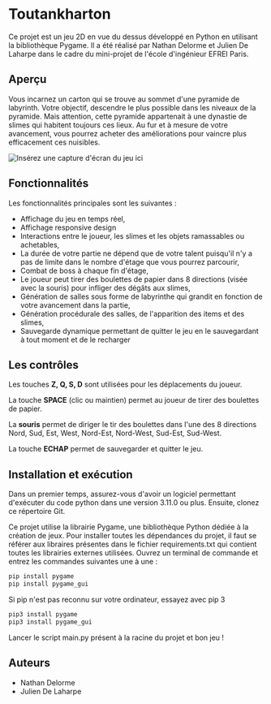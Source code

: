 # Toutankharton

Ce projet est un jeu 2D en vue du dessus développé en Python en utilisant la bibliothèque Pygame. Il a été réalisé par Nathan Delorme et Julien De Laharpe dans le cadre du mini-projet de l'école d'ingénieur EFREI Paris.

## Aperçu

Vous incarnez un carton qui se trouve au sommet d'une pyramide de labyrinth. Votre objectif, descendre le plus possible dans les niveaux de la pyramide.
Mais attention, cette pyramide appartenait à une dynastie de slimes qui habitent toujours ces lieux.
Au fur et à mesure de votre avancement, vous pourrez acheter des améliorations pour vaincre plus efficacement ces nuisibles.

![Insérez une capture d'écran du jeu ici](https://nathandelorme.dscloud.me/Toutankharton/game_image_1.png)

## Fonctionnalités

Les fonctionnalités principales sont les suivantes :
 - Affichage du jeu en temps réel,
 - Affichage responsive design
 - Interactions entre le joueur, les slimes et les objets ramassables ou achetables,
 - La durée de votre partie ne dépend que de votre talent puisqu'il n'y a pas de limite dans le nombre d'étage que vous pourrez parcourir,
 - Combat de boss à chaque fin d'étage,
 - Le joueur peut tirer des boulettes de papier dans 8 directions (visée avec la souris) pour infliger des dégâts aux slimes,
 - Génération de salles sous forme de labyrinthe qui grandit en fonction de votre avancement dans la partie,
 - Génération procédurale des salles, de l'apparition des items et des slimes,
 - Sauvegarde dynamique permettant de quitter le jeu en le sauvegardant à tout moment et de le recharger

## Les contrôles
Les touches **Z, Q, S, D** sont utilisées pour les déplacements du joueur.

La touche **SPACE** (clic ou maintien) permet au joueur de tirer des boulettes de papier.

La **souris** permet de diriger le tir des boulettes dans l'une des 8 directions Nord, Sud, Est, West, Nord-Est, Nord-West, Sud-Est, Sud-West.

La touche **ECHAP** permet de sauvegarder et quitter le jeu.

## Installation et exécution
Dans un premier temps, assurez-vous d'avoir un logiciel permettant d'exécuter du code python dans une version 3.11.0 ou plus.
Ensuite, clonez ce répertoire Git.

Ce projet utilise la librairie Pygame, une bibliothèque Python dédiée à la création de jeux.
Pour installer toutes les dépendances du projet, il faut se référer aux libraires présentes dans le fichier requirements.txt qui contient toutes les librairies externes utilisées.
Ouvrez un terminal de commande et entrez les commandes suivantes une à une :

```bash
pip install pygame
pip install pygame_gui
```

Si pip n'est pas reconnu sur votre ordinateur, essayez avec pip 3
```bash
pip3 install pygame
pip3 install pygame_gui
```

Lancer le script main.py présent à la racine du projet et bon jeu !

## Auteurs
- Nathan Delorme
- Julien De Laharpe
